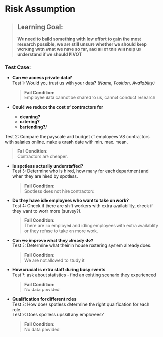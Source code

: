 # **Risk Assumption**

> ## **Learning Goal:**
> **We need to build something with low effort to gain the most research possible, we are still unsure whether we should keep working with what we have so far, and all of this will help us understand if we should PIVOT**

### **Test Case:**

* **Can we access private data?**\
    Test 1: Would you trust us with your data? *(Name, Position, Availablity)*

    > **Fail Condition:**\
    > Employee data cannot be shared to us, cannot conduct research

* **Could we reduce the cost of contractors for**
  * **cleaning?**
  * **catering?**
  * **bartending?**/
 
 Test 2: Compare the payscale and budget of employees VS contractors\
  with salaries online, make a graph date with min, max, mean.

  > **Fail Condition:**\
  > Contractors are cheaper.

* **Is spotless actually understaffed?**\
    Test 3: Determine who is hired, how many for each department and when they are hired by spotless.

    > **Fail Condition:**\
    > Spotless does not hire contractors

* **Do they have idle employees who want to take on work?**\
    Test 4: Check if there are shift workers with extra availability, check if they want to work more (survey?).

    > **Fail Condition:**\
    > There are no employed and idling employees with extra availablity
    > or they refuse to take on more work.
    
* **Can we improve what they already do?**\
    Test 5: Determine what their in house rostering system already does.

    > **Fail Condition:**\
    > We are not allowed to study it

* **How crucial is extra staff during busy events**\
    Test 7: ask about statistics - find an existing scenario they experienced

    > **Fail Condition:**\
    > No data provided

* **Qualification for different roles**\
    Test 8: How does spotless determine the right qualification for each role.\
    Test 9: Does spotless upskill any employees?

    > **Fail Condition:**\
    > No data provided
